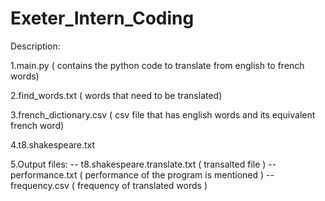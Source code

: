 # Exeter_Intern_Coding         

Description:

1.main.py ( contains the python code to translate from english to french words)

2.find_words.txt ( words that need to be translated)

3.french_dictionary.csv ( csv file that has english words and its equivalent french word)

4.t8.shakespeare.txt

5.Output files: 
	-- t8.shakespeare.translate.txt ( transalted file ) 
	-- performance.txt ( performance of the program is mentioned ) 
	-- frequency.csv ( frequency of translated words )
